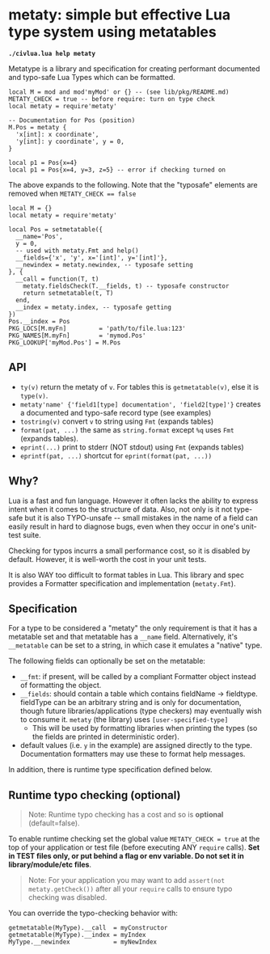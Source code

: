 # metaty: simple but effective Lua type system using metatables

**`./civlua.lua help metaty`**

Metatype is a library and specification for creating performant
documented and typo-safe Lua Types which can be formatted.

```
local M = mod and mod'myMod' or {} -- (see lib/pkg/README.md)
METATY_CHECK = true -- before require: turn on type check
local metaty = require'metaty'

-- Documentation for Pos (position)
M.Pos = metaty {
  'x[int]: x coordinate',
  'y[int]: y coordinate', y = 0,
}

local p1 = Pos{x=4}
local p1 = Pos{x=4, y=3, z=5} -- error if checking turned on
```

The above expands to the following. Note that the "typosafe" elements
are removed when `METATY_CHECK == false`
```
local M = {}
local metaty = require'metaty'

local Pos = setmetatable({
  __name='Pos',
  y = 0,
  -- used with metaty.Fmt and help()
  __fields={'x', 'y', x='[int]', y='[int]'},
  __newindex = metaty.newindex, -- typosafe setting
}, {
  __call = function(T, t)
    metaty.fieldsCheck(T.__fields, t) -- typosafe constructor
    return setmetatable(t, T)
  end,
  __index = metaty.index, -- typosafe getting
})
Pos.__index = Pos
PKG_LOCS[M.myFn]         = 'path/to/file.lua:123'
PKG_NAMES[M.myFn]        = 'mymod.Pos'
PKG_LOOKUP['myMod.Pos'] = M.Pos
```

## API

* `ty(v)` return the metaty of `v`. For tables this is `getmetatable(v)`,
  else it is `type(v)`.
* `metaty'name' {'field1[type] documentation', 'field2[type]'}`
  creates a documented and typo-safe record type (see examples)
* `tostring(v)` convert `v` to string using `Fmt` (expands tables)
* `format(pat, ...)` the same as `string.format` except `%q` uses `Fmt` (expands
  tables).
* `eprint(...)` print to stderr (NOT stdout) using `Fmt` (expands tables)
* `eprintf(pat, ...)` shortcut for `eprint(format(pat, ...))`

## Why?

Lua is a fast and fun language. However it often lacks the ability to express
intent when it comes to the structure of data. Also, not only is it not
type-safe but it is also TYPO-unsafe -- small mistakes in the name of a field
can easily result in hard to diagnose bugs, even when they occur in one's
unit-test suite.

Checking for typos incurrs a small performance cost, so it is disabled by
default. However, it is well-worth the cost in your unit tests.

It is also WAY too difficult to format tables in Lua. This library and spec
provides a Formatter specification and implementation (`metaty.Fmt`).

## Specification
For a type to be considered a "metaty" the only requirement is that it has a
metatable set and that metatable has a `__name` field. Alternatively, it's
`__metatable` can be set to a string, in which case it emulates a "native" type.

The following fields can optionally be set on the metatable:

* `__fmt`: if present, will be called by a compliant Formatter object instead
  of formatting the object.
* `__fields`: should contain a table which contains fieldName -> fieldtype.
  fieldType can be an arbitrary string and is only for documentation, though
  future libraries/applications (type checkers) may eventually wish to consume
  it. `metaty` (the library) uses `[user-specified-type]`
  * This will be used by formatting libraries when printing the types
    (so the fields are printed in deterministic order).
* default values (i.e. `y` in the example) are assigned directly to the type.
  Documentation formatters may use these to format help messages.

In addition, there is runtime type specification defined below.

## Runtime typo checking (optional)

> Note: Runtime typo checking has a cost and so is **optional**
> (default=false).

To enable runtime checking set the global value `METATY_CHECK = true` at
the top of your application or test file (before executing ANY `require` calls).
**Set in TEST files only, or put behind a flag or env variable. Do not set it in
library/module/etc files**.

> Note: For your application you may want to add `assert(not metaty.getCheck())`
> after all your `require` calls to ensure typo checking was disabled.

You can override the typo-checking behavior with:

```
getmetatable(MyType).__call  = myConstructor
getmetatable(MyType).__index = myIndex
MyType.__newindex            = myNewIndex
```
